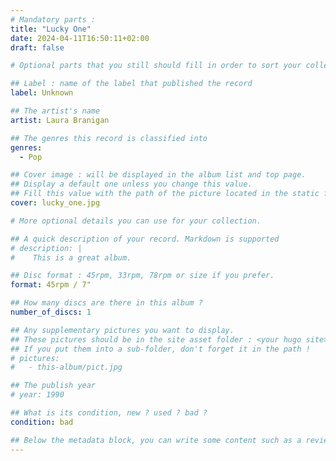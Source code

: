 ```yaml
---
# Mandatory parts :
title: "Lucky One"
date: 2024-04-11T16:50:11+02:00
draft: false

# Optional parts that you still should fill in order to sort your collection

## Label : name of the label that published the record
label: Unknown

## The artist's name
artist: Laura Branigan

## The genres this record is classified into
genres:
  - Pop

## Cover image : will be displayed in the album list and top page.
## Display a default one unless you change this value.
## Fill this value with the path of the picture located in the static folder
cover: lucky_one.jpg

# More optional details you can use for your collection.

## A quick description of your record. Markdown is supported
# description: |
#    This is a great album.

## Disc format : 45rpm, 33rpm, 78rpm or size if you prefer.
format: 45rpm / 7"

## How many discs are there in this album ?
number_of_discs: 1

## Any supplementary pictures you want to display.
## These pictures should be in the site asset folder : <your hugo site>/static
## If you put them into a sub-folder, don't forget it in the path !
# pictures:
#   - this-album/pict.jpg

## The publish year
# year: 1990

## What is its condition, new ? used ? bad ?
condition: bad

## Below the metadata block, you can write some content such as a review or anything else you want. It'll be displayed in the album page.
---
```

